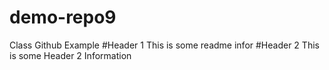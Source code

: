 # demo-repo9
Class Github Example
#Header 1
This is some readme infor
#Header 2 
This is some Header 2 Information
